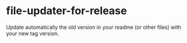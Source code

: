 # file-updater-for-release
Update automatically the old version in your readme (or other files) with your new tag version.
